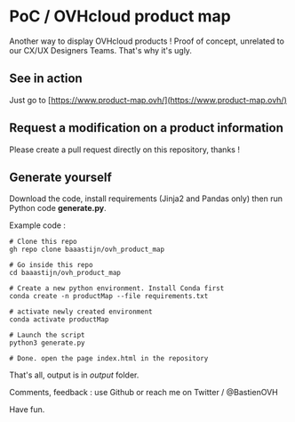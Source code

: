 # PoC / OVHcloud product map

Another way to display OVHcloud products !
Proof of concept, unrelated to our CX/UX Designers Teams. That's why it's ugly.


## See in action

Just go to [https://www.product-map.ovh/](https://www.product-map.ovh/)

## Request a modification on a product information

Please create a pull request directly on this repository, thanks !

## Generate yourself

Download the code, install requirements (Jinja2 and Pandas only) then run Python code **generate.py**.

Example code :

```
# Clone this repo
gh repo clone baaastijn/ovh_product_map

# Go inside this repo
cd baaastijn/ovh_product_map

# Create a new python environment. Install Conda first
conda create -n productMap --file requirements.txt

# activate newly created environment
conda activate productMap

# Launch the script
python3 generate.py

# Done. open the page index.html in the repository
```

That's all, output is in *output* folder.

Comments, feedback : use Github or reach me on Twitter / @BastienOVH

Have fun.
